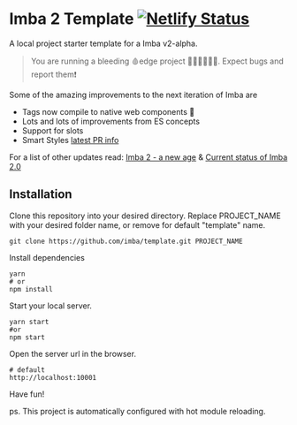 # Imba 2 Template [![Netlify Status](https://api.netlify.com/api/v1/badges/57f0ad52-688e-4269-8cb1-77c32b61ee00/deploy-status)](https://app.netlify.com/sites/imba2-hello-world/deploys)

A local project starter template for a Imba v2-alpha.

> You are running a bleeding 🩸edge project 👨🏾‍🚀👩🏼‍🚀. Expect bugs and report them❗

Some of the amazing improvements to the next iteration of Imba are
- Tags now compile to native web components 🤯
- Lots and lots of improvements from ES concepts
- Support for slots
- Smart Styles [latest PR info](https://github.com/imba/imba/pull/362)

For a list of other updates read: [Imba 2 - a new age](https://github.com/imba/imba/pull/258) & [Current status of Imba 2.0](https://github.com/imba/imba/issues/263)

## Installation
Clone this repository into your desired directory. Replace PROJECT_NAME with your desired folder name, or remove for default "template" name.

```
git clone https://github.com/imba/template.git PROJECT_NAME
```

Install dependencies
```
yarn 
# or 
npm install
```
Start your local server.
```
yarn start 
#or 
npm start
```
Open the server url in the browser.

```
# default
http://localhost:10001
```
Have fun!

ps. This project is automatically configured with hot module reloading.


[1]: https://github.com/imba/template/generate
